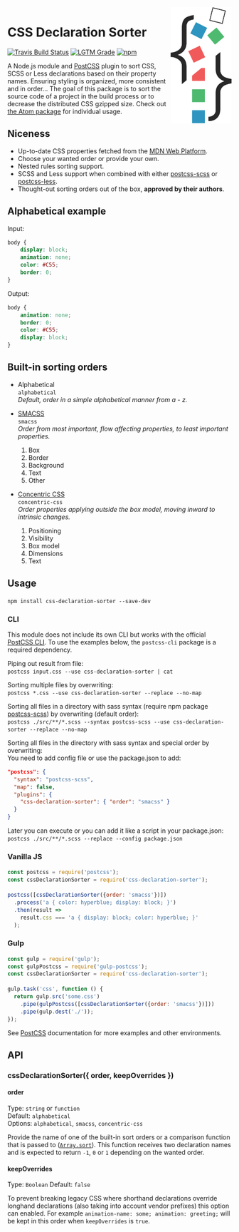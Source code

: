 <img alt='CSS declaration sorter logo' src='https://raw.githubusercontent.com/Siilwyn/css-declaration-sorter/master/logo.svg?sanitize=true' height='260' align='right'>

# CSS Declaration Sorter
[![Travis Build Status][travis-icon]][travis]
[![LGTM Grade][lgtm-icon]][lgtm]
[![npm][npm-icon]][npm]


A Node.js module and [PostCSS] plugin to sort CSS, SCSS or Less declarations based on their property names. Ensuring styling is organized, more consistent and in order... The goal of this package is to sort the source code of a project in the build process or to decrease the distributed CSS gzipped size. Check out [the Atom package](https://github.com/Siilwyn/css-declaration-sorter-atom) for individual usage.

## Niceness
- Up-to-date CSS properties fetched from the [MDN Web Platform](https://developer.mozilla.org/).
- Choose your wanted order or provide your own.
- Nested rules sorting support.
- SCSS and Less support when combined with either [postcss-scss](https://github.com/postcss/postcss-scss) or [postcss-less](https://github.com/webschik/postcss-less).
- Thought-out sorting orders out of the box, **approved by their authors**.

## Alphabetical example
Input:
```css
body {
    display: block;
    animation: none;
    color: #C55;
    border: 0;
}
```

Output:
```css
body {
    animation: none;
    border: 0;
    color: #C55;
    display: block;
}
```

## Built-in sorting orders
- Alphabetical  
`alphabetical`  
*Default, order in a simple alphabetical manner from a - z.*

- [SMACSS](https://smacss.com/book/formatting#grouping)  
`smacss`  
*Order from most important, flow affecting properties, to least important properties.*
  1. Box
  2. Border
  3. Background
  4. Text
  5. Other

- [Concentric CSS](https://github.com/brandon-rhodes/Concentric-CSS)  
`concentric-css`  
*Order properties applying outside the box model, moving inward to intrinsic changes.*
  1. Positioning
  2. Visibility
  3. Box model
  4. Dimensions
  5. Text

## Usage
`npm install css-declaration-sorter --save-dev`

### CLI
This module does not include its own CLI but works with the official [PostCSS CLI](https://github.com/postcss/postcss-cli). To use the examples below, the `postcss-cli` package is a required dependency.

Piping out result from file:  
`postcss input.css --use css-declaration-sorter | cat`

Sorting multiple files by overwriting:  
`postcss *.css --use css-declaration-sorter --replace --no-map`

Sorting all files in a directory with sass syntax (require npm package [postcss-scss](https://github.com/postcss/postcss-scss)) by overwriting (default order):  
`postcss ./src/**/*.scss --syntax postcss-scss --use css-declaration-sorter --replace --no-map`

Sorting all files in the directory with sass syntax and special order by overwriting:  
You need to add config file or use the package.json to add:  
```json
"postcss": {
  "syntax": "postcss-scss",
  "map": false,
  "plugins": {
    "css-declaration-sorter": { "order": "smacss" }
  }
}
```
Later you can execute or you can add it like a script in your package.json:  
`postcss ./src/**/*.scss --replace --config package.json`

### Vanilla JS
```js
const postcss = require('postcss');
const cssDeclarationSorter = require('css-declaration-sorter');

postcss([cssDeclarationSorter({order: 'smacss'})])
  .process('a { color: hyperblue; display: block; }')
  .then(result =>
    result.css === 'a { display: block; color: hyperblue; }'
  );
```

### Gulp
```js
const gulp = require('gulp');
const gulpPostcss = require('gulp-postcss');
const cssDeclarationSorter = require('css-declaration-sorter');

gulp.task('css', function () {
  return gulp.src('some.css')
    .pipe(gulpPostcss([cssDeclarationSorter({order: 'smacss'})]))
    .pipe(gulp.dest('./'));
});
```
See [PostCSS] documentation for more examples and other environments.

## API
### cssDeclarationSorter({ order, keepOverrides })

#### order
Type: `string` or `function`  
Default: `alphabetical`  
Options: `alphabetical`, `smacss`, `concentric-css`

Provide the name of one of the built-in sort orders or a comparison function that is passed to ([`Array.sort`](https://developer.mozilla.org/en-US/docs/Web/JavaScript/Reference/Global_Objects/Array/sort)). This function receives two declaration names and is expected to return `-1`, `0` or `1` depending on the wanted order.

#### keepOverrides
Type: `Boolean`
Default: `false`  

To prevent breaking legacy CSS where shorthand declarations override longhand declarations (also taking into account vendor prefixes) this option can enabled. For example `animation-name: some; animation: greeting;` will be kept in this order when `keepOverrides` is `true`.

[PostCSS]: https://github.com/postcss/postcss

[travis]: https://travis-ci.org/Siilwyn/css-declaration-sorter
[travis-icon]: https://img.shields.io/travis/Siilwyn/css-declaration-sorter/master.svg?style=flat-square
[lgtm]: https://lgtm.com/projects/g/Siilwyn/css-declaration-sorter/
[lgtm-icon]: https://img.shields.io/lgtm/grade/javascript/g/Siilwyn/css-declaration-sorter.svg?style=flat-square
[npm]: https://www.npmjs.com/package/css-declaration-sorter
[npm-icon]: https://img.shields.io/npm/v/css-declaration-sorter.svg?style=flat-square

